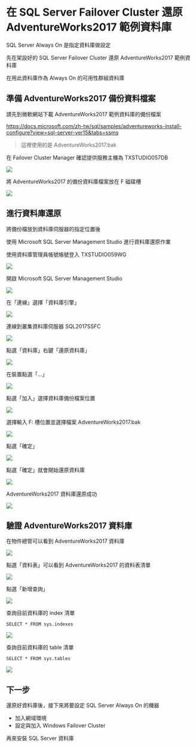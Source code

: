 
# 在 SQL Server Failover Cluster 還原 AdventureWorks2017 範例資料庫

SQL Server Always On 是指定資料庫做設定

先在架設好的 SQL Server Failover Cluster 還原 AdventureWorks2017 範例資料庫

在用此資料庫作為 Always On 的可用性群組資料庫

## 準備 AdventureWorks2017 備份資料檔案

請先到微軟網站下載 AdventureWorks2017 範例資料庫的備份檔案

https://docs.microsoft.com/zh-tw/sql/samples/adventureworks-install-configure?view=sql-server-ver15&tabs=ssms

> 這裡使用的是 AdventureWorks2017.bak

在 Failover Cluster Manager 確認提供服務主機為 TXSTUDIO057DB

![](https://raw.githubusercontent.com/txstudio/2020-12th-ironman/master/images/20/screenshot-01-a.png)

將 AdventureWorks2017 的備份資料庫檔案放在 F 磁碟槽

![](https://raw.githubusercontent.com/txstudio/2020-12th-ironman/master/images/20/screenshot-02.png)

## 進行資料庫還原

將備份檔放到資料庫伺服器的指定位置後

使用 Microsoft SQL Server Management Studio 進行資料庫還原作業

使用資料庫管理員帳號帳號登入 TXSTUDIO059WG 

![](https://raw.githubusercontent.com/txstudio/2020-12th-ironman/master/images/20/screenshot-03.png)

開啟 Microsoft SQL Server Management Studio

![](https://raw.githubusercontent.com/txstudio/2020-12th-ironman/master/images/20/screenshot-04.png)

在「連線」選擇「資料庫引擎」

![](https://raw.githubusercontent.com/txstudio/2020-12th-ironman/master/images/20/screenshot-05.png)

連線到叢集資料庫伺服器 SQL2017SSFC

![](https://raw.githubusercontent.com/txstudio/2020-12th-ironman/master/images/20/screenshot-06.png)

點選「資料庫」右鍵「還原資料庫」

![](https://raw.githubusercontent.com/txstudio/2020-12th-ironman/master/images/20/screenshot-07.png)

在裝置點選「...」

![](https://raw.githubusercontent.com/txstudio/2020-12th-ironman/master/images/20/screenshot-08.png)

點選「加入」選擇資料庫備份檔案位置

![](https://raw.githubusercontent.com/txstudio/2020-12th-ironman/master/images/20/screenshot-09.png)

選擇輸入 F: 槽位置並選擇檔案 AdventureWorks2017.bak

![](https://raw.githubusercontent.com/txstudio/2020-12th-ironman/master/images/20/screenshot-10.png)

點選「確定」

![](https://raw.githubusercontent.com/txstudio/2020-12th-ironman/master/images/20/screenshot-11.png)

點選「確定」就會開始還原資料庫

![](https://raw.githubusercontent.com/txstudio/2020-12th-ironman/master/images/20/screenshot-12.png)

AdventureWorks2017 資料庫還原成功

![](https://raw.githubusercontent.com/txstudio/2020-12th-ironman/master/images/20/screenshot-13.png)

## 驗證 AdventureWorks2017 資料庫

在物件總管可以看到 AdventureWorks2017 資料庫

![](https://raw.githubusercontent.com/txstudio/2020-12th-ironman/master/images/20/screenshot-14.png)

點選「資料表」可以看到 AdventureWorks2017 的資料表清單

![](https://raw.githubusercontent.com/txstudio/2020-12th-ironman/master/images/20/screenshot-15.png)

點選「新增查詢」

![](https://raw.githubusercontent.com/txstudio/2020-12th-ironman/master/images/20/screenshot-16.png)

查詢目前資料庫的 index 清單
```
SELECT * FROM sys.indexes
```

![](https://raw.githubusercontent.com/txstudio/2020-12th-ironman/master/images/20/screenshot-17.png)

查詢目前資料庫的 table 清單

```
SELECT * FROM sys.tables
```

![](https://raw.githubusercontent.com/txstudio/2020-12th-ironman/master/images/20/screenshot-18.png)

## 下一步

還原好資料庫後，接下來將要設定 SQL Server Always On 的機器

- 加入網域環境
- 設定與加入 Windows Failover Cluster

再來安裝 SQL Server 資料庫




